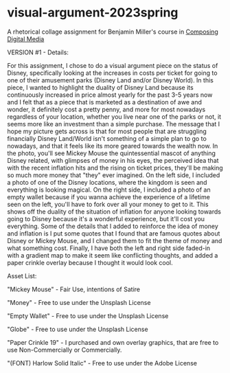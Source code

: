 # visual-argument-2023spring
A rhetorical collage assignment for Benjamin Miller's course in [Composing Digital Media](https://benmiller314.github.io/cdm2023spring/)

VERSION #1 - Details:

For this assignment, I chose to do a visual argument piece on the status of Disney, specifically looking at the increases in costs per ticket for going to one of their
amusement parks (Disney Land and/or Disney World). In this piece, I wanted to highlight the duality of Disney Land because its continuously increased in price almost
yearly for the past 3-5 years now and I felt that as a piece that is marketed as a destination of awe and wonder, it definitely cost a pretty penny, and more for most
nowadays regardless of your location, whether you live near one of the parks or not, it seems more like an investment than a simple purchase.
The message that I hope my picture gets across is that for most people that are struggling financially Disney Land/World isn't something of a simple plan to go to nowadays, and that it feels like its more geared towards the wealth now. In the photo, you'll see Mickey Mouse the quintessential mascot of anything Disney related, with glimpses of money in his eyes, the perceived idea that with the recent inflation hits and the rising on ticket prices, they'll be making so much more money that "they" ever imagined. 
On the left side, I included a photo of one of the Disney locations, where the kingdom is seen and everything is looking magical. 
On the right side, I included a photo of an empty wallet because if you wanna achieve the experience of a lifetime seen on the left, you'll have to fork over all your
money to get to it.
This shows off the duality of the situation of inflation for anyone looking towards going to Disney because it's a wonderful experience, but it'll cost you everything.
Some of the details that I added to reinforce the idea of money and inflation is I put some quotes that I found that are famous quotes about Disney or Mickey Mouse, and 
I changed them to fit the theme of money and what something cost.
Finally, I have both the left and right side faded-in with a gradient map to make it seem like conflicting thoughts, and added a paper crinkle overlay because I thought
it would look cool.

Asset List:

"Mickey Mouse" - Fair Use, intentions of Satire

"Money" - Free to use under the Unsplash License

"Empty Wallet" - Free to use under the Unsplash License

"Globe" - Free to use under the Unsplash License

"Paper Crinkle 19" - I purchased and own overlay graphics, that are free to use Non-Commercially or Commercially.

"(FONT) Harlow Solid Italic" - Free to use under the Adobe License
